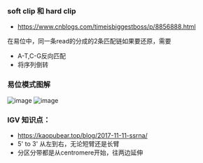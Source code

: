 ### soft clip 和 hard clip
- https://www.cnblogs.com/timeisbiggestboss/p/8856888.html

在易位中，同一条read的分成的2条匹配链如果要还原，需要
- A-T,C-G反向匹配
- 将序列倒转

### 易位模式图解
![image](https://user-images.githubusercontent.com/41554601/210094662-a75060de-e9b9-4d5a-aaff-5f7affa0db6a.png)
![image](https://user-images.githubusercontent.com/41554601/210094668-558f88fe-0556-4868-bb97-700ffa29b54a.png)

### IGV 知识点：
- https://kaopubear.top/blog/2017-11-11-ssrna/
- 5' to 3' 从左到右，无论短臂还是长臂
- 分区分带都是从centromere开始，往两边延伸
